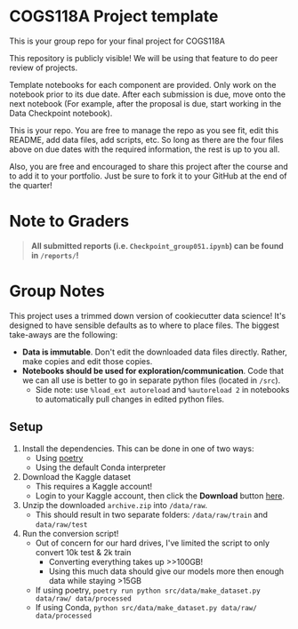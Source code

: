 # COGS118A Project template
This is your group repo for your final project for COGS118A

This repository is publicly visible! We will be using that feature to do peer review of projects.

Template notebooks for each component are provided. Only work on the notebook prior to its due date. After each submission is due, move onto the next notebook (For example, after the proposal is due, start working in the Data Checkpoint notebook).

This is your repo. You are free to manage the repo as you see fit, edit this README, add data files, add scripts, etc. So long as there are the four files above on due dates with the required information, the rest is up to you all.

Also, you are free and encouraged to share this project after the course and to add it to your portfolio. Just be sure to fork it to your GitHub at the end of the quarter!

# Note to Graders
> **All submitted reports (i.e. `Checkpoint_group051.ipynb`) can be found in `/reports/`!**

# Group Notes
This project uses a trimmed down version of cookiecutter data science! It's designed to have sensible defaults as to where to place files. The biggest take-aways are the following:
- **Data is immutable**. Don't edit the downloaded data files directly. Rather, make copies and edit those copies.
- **Notebooks should be used for exploration/communication**. Code that we can all use is better to go in separate python files (located in `/src`).
  - Side note: use `%load_ext autoreload` and `%autoreload 2` in notebooks to automatically pull changes in edited python files.

## Setup
1. Install the dependencies. This can be done in one of two ways:
   - Using [poetry](https://python-poetry.org/)
   - Using the default Conda interpreter
2. Download the Kaggle dataset
   - This requires a Kaggle account!
   - Login to your Kaggle account, then click the **Download** button [here](https://www.kaggle.com/datasets/koryakinp/chess-positions?resource=download).
3. Unzip the downloaded `archive.zip` into `/data/raw`.
   - This should result in two separate folders: `/data/raw/train` and `data/raw/test`
4. Run the conversion script!
   - Out of concern for our hard drives, I've limited the script to only convert 10k test & 2k train
     - Converting everything takes up >>100GB!
     - Using this much data should give our models more then enough data while staying >15GB
   - If using poetry, `poetry run python src/data/make_dataset.py data/raw/ data/processed`
   - If using Conda, `python src/data/make_dataset.py data/raw/ data/processed`